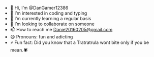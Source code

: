 - 👋 Hi, I’m @DanGamer12386
- 👀 I’m interested in coding and typing
- 🌱 I’m currently learning a regular basis
- 💞️ I’m looking to collaborate on someone
- 📫 How to reach me Danie20160205@gmail.com
- 😄 Pronouns: fun and adicting
- ⚡ Fun fact: Did you know that a Tratratrula wont bite only if you be mean.🕷️

<!---
DanGamer12386/DanGamer12386 is a ✨ special ✨ repository because its `README.md` (this file) appears on your GitHub profile.
You can click the Preview link to take a look at your changes.
--->
